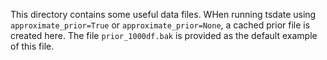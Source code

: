 This directory contains some useful data files. WHen running tsdate using `approximate_prior=True` or `approximate_prior=None`, a cached prior file is created here. The file `prior_1000df.bak` is provided as the default example of this file.